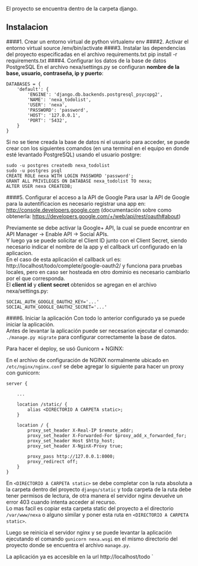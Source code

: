 El proyecto se encuentra dentro de la carpeta django.


## Instalacion
####1. Crear un entorno virtual de python
    virtualenv env
####2. Activar el entorno virtual
    source /env/bin/activate
####3. Instalar las dependencias del proyecto especificadas en el archivo requirements.txt
    pip install -r requirements.txt
####4. Configurar los datos de la base de datos PostgreSQL 
En el archivo nexa/settings.py se configuran **nombre de la base, usuario, contraseña, ip y puerto**:

    DATABASES = {
        'default': {
            'ENGINE': 'django.db.backends.postgresql_psycopg2',
            'NAME': 'nexa_todolist',
            'USER': 'nexa',
            'PASSWORD': 'password',
            'HOST': '127.0.0.1',
            'PORT': '5432',
        }
    }

Si no se tiene creada la base de datos ni el usuario para acceder, se puede crear con los siguientes comandos (en una terminal en el equipo en donde esté levantado PostgreSQL) usando el usuario postgre:

    sudo -u postgres createdb nexa_todolist
    sudo -u postgres psql
    CREATE ROLE nexa WITH LOGIN PASSWORD 'password';
    GRANT ALL PRIVILEGES ON DATABASE nexa_todolist TO nexa;
    ALTER USER nexa CREATEDB;

####5. Configurar el acceso a la API de Google
Para usar la API de Google para la autentificacion es necesario registrar una app en: http://console.developers.google.com (documentación sobre como obtenerla: https://developers.google.com/+/web/api/rest/oauth#about)

Previamente se debe activar la Google+ API, la cual se puede encontrar en API Manager -> Enable API -> Social APIs.  
Y luego ya se puede solicitar el Client ID junto con el Client Secret, siendo necesario indicar el nombre de la app y el callback url configurado en la aplicacion.  
En el caso de esta aplicación el callback url es: http://localhost/todo/complete/google-oauth2/ y funciona para pruebas locales, pero en caso ser hosteada en otro dominio es necesario cambiarlo por el que corresponda.  
El **client id** y **client secret** obtenidos se agregan en el archivo nexa/settings.py:

    SOCIAL_AUTH_GOOGLE_OAUTH2_KEY='...'
    SOCIAL_AUTH_GOOGLE_OAUTH2_SECRET='...'

####6. Iniciar la aplicación
Con todo lo anterior configurado ya se puede iniciar la aplicación.  
Antes de levantar la aplicación puede ser necesarion ejecutar el comando: `./manage.py migrate` para configurar correctamente la base de datos.


Para hacer el deploy, se usó Gunicorn + NGINX:  

En el archivo de configuración de NGINX normalmente ubicado en `/etc/nginx/nginx.conf` se debe agregar lo siguiente para hacer un proxy con gunicorn:

    server {

        ...

        location /static/ {
            alias <DIRECTORIO A CARPETA static>;
        }

        location / {
            proxy_set_header X-Real-IP $remote_addr;
            proxy_set_header X-Forwarded-For $proxy_add_x_forwarded_for;
            proxy_set_header Host $http_host;
            proxy_set_header X-NginX-Proxy true;

            proxy_pass http://127.0.0.1:8000;
            proxy_redirect off;
        }
    }

En `<DIRECTORIO A CARPETA static>` se debe completar con la ruta absoluta a la carpeta dentro del proyecto `django/static` y toda carpeta de la ruta debe tener permisos de lectura, de otra manera el servidor nginx devuelve un error 403 cuando intenta acceder al recurso.  
Lo mas facil es copiar esta carpeta static del proyecto a el directorio `/var/www/nexa` o alguno similar y poner esta ruta en `<DIRECTORIO A CARPETA static>`.

Luego se reinicia el servidor nginx y se puede levantar la aplicación ejecutando el comando `gunicorn nexa.wsgi` en el mismo directorio del proyecto donde se encuentra el archivo `manage.py`.


La aplicación ya es accesible en la url http://localhost/todo
`
